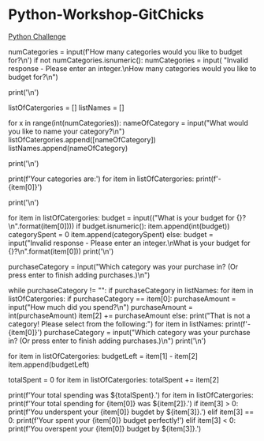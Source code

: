 # Python-Workshop-GitChicks


[Python Challenge](workshop.py)


numCategories = input(f'How many categories would you like to budget for?\n')
if not numCategories.isnumeric():
    numCategories = input(
        "Invalid response - Please enter an integer.\nHow many categories would you like to budget for?\n")

print('\n')

listOfCatergories = []
listNames = []

for x in range(int(numCategories)):
    nameOfCategory = input("What would you like to name your category?\n")
    listOfCatergories.append([nameOfCategory])
    listNames.append(nameOfCategory)

print('\n')

print(f'Your categories are:')
for item in listOfCatergories:
    print(f'- {item[0]}')

print('\n')

for item in listOfCatergories:
    budget = input(("What is your budget for {}?\n".format(item[0])))
    if budget.isnumeric():
        item.append(int(budget))
        categorySpent = 0
        item.append(categorySpent)
    else:
        budget = input("Invalid response - Please enter an integer.\nWhat is your budget for {}?\n".format(item[0]))
print('\n')

purchaseCategory = input("Which category was your purchase in? (Or press enter to finish adding purchases.)\n")

while purchaseCategory != "":
    if purchaseCategory in listNames:
        for item in listOfCatergories:
            if purchaseCategory == item[0]:
                purchaseAmount = input("How much did you spend?\n")
                purchaseAmount = int(purchaseAmount)
                item[2] += purchaseAmount
    else:
        print("That is not a category! Please select from the following:")
        for item in listNames:
            print(f'- {item[0]}')
    purchaseCategory = input("Which category was your purchase in? (Or press enter to finish adding purchases.)\n")
print('\n')

for item in listOfCatergories:
    budgetLeft = item[1] - item[2]
    item.append(budgetLeft)

totalSpent = 0
for item in listOfCatergories:
    totalSpent += item[2]

print(f'Your total spending was ${totalSpent}.')
for item in listOfCatergories:
    print(f'Your total spending for {item[0]} was ${item[2]}.')
    if item[3] > 0:
        print(f'You underspent your {item[0]} bugdet by ${item[3]}.')
    elif item[3] == 0:
        print(f'Your spent your {item[0]} budget perfectly!')
    elif item[3] < 0:
        print(f'You overspent your {item[0]} budget by ${item[3]}.')
